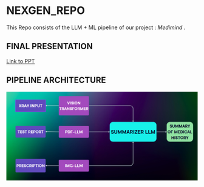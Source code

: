 # NEXGEN_REPO

This Repo consists of the LLM + ML pipeline of our project : *_Medimind_* .

## FINAL PRESENTATION

[Link to PPT](https://www.canva.com/design/DAGBs3Xdhio/mw-QlOjv5eYjrR1xVzuC9w/view?utm_content=DAGBs3Xdhio&utm_campaign=designshare&utm_medium=link&utm_source=editor)

## PIPELINE ARCHITECTURE

![PIPELINE](ML+LLM.png)

